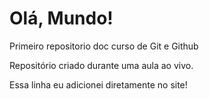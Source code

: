 # Olá, Mundo!
 Primeiro repositorio doc curso de Git e Github

 Repositório criado durante uma aula ao vivo.

Essa linha eu adicionei diretamente no site!
